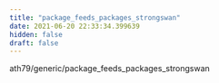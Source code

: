 ```yaml
---
title: "package_feeds_packages_strongswan"
date: 2021-06-20 22:33:34.399639
hidden: false
draft: false
---
```


ath79/generic/package_feeds_packages_strongswan

